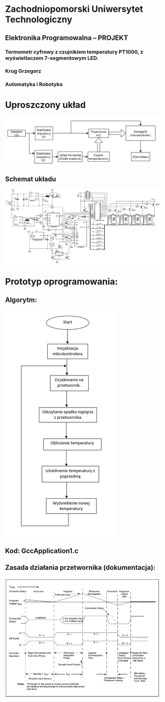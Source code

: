 # Zachodniopomorski Uniwersytet Technologiczny
## Elektronika Programowalna – PROJEKT

### Termometr cyfrowy z czujnikiem temperatury PT1000, z wyświetlaczem 7-segmentowym LED.

### Krug Grzegorz

### Automatyka i Robotyka

# Uproszczony układ
![uklad](/doc/uklad.png)

## Schemat układu
![Scheme](/doc/schemat.png)

# Prototyp oprogramowania:
## Algorytm:
![Algorytm](/doc/algorytm.png)

## Kod: GccApplication1.c

## Zasada działania przetwornika (dokumentacja): 
![Przetwornik](/doc/przetwornik.png)
